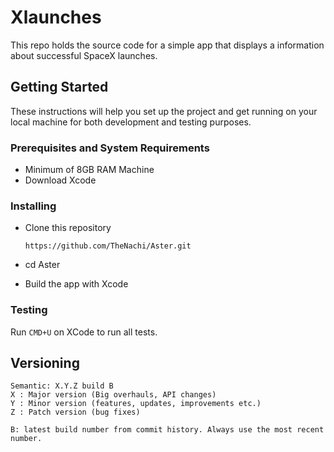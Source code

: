 # Xlaunches
This repo holds the source code for a simple app that displays a information about successful SpaceX launches.

## Getting Started

These instructions will help you set up the project and get running on your local machine for both development and testing purposes.

### Prerequisites and System Requirements
- Minimum of 8GB RAM Machine
- Download Xcode

### Installing

  - Clone this repository

      `https://github.com/TheNachi/Aster.git`
  - cd Aster
  - Build the app with Xcode

### Testing

Run `CMD+U` on XCode to run all tests. 

## Versioning
    Semantic: X.Y.Z build B
    X : Major version (Big overhauls, API changes)
    Y : Minor version (features, updates, improvements etc.)
    Z : Patch version (bug fixes)

    B: latest build number from commit history. Always use the most recent number.

